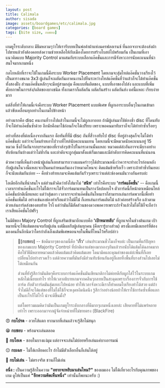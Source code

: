 ```yaml
---
layout: post
title: Calimala
author: sisada
image: assets/boardgames/etc/calimala.jpg
categories: [board games]
tags: [bite size, กบชอบ]
---
```

เกมยูโรระดับกลาง มีธีมหลวมๆว่าให้เรารับบทเป็นพ่อค้าผ้าแห่งนครฟลอเรนซ์ ที่นอกจากจะต้องส่งผ้าไปขายแล้วยังต้องคอยส่งความช่วยเหลือให้กับเมืองโดยการสร้างโบสถ์ไปพร้อมกัน เป็นเกมที่เอาแนวคิดแบบ Majority Control มาผสมกับระบบเลือกแอ๊คชั่นและการมีจังหวะการนับคะแนนที่น่าสนใจมากเกมหนึ่ง

กลไกหลักที่เราจะใช้ในเกมนี้คือระบบ Worker Placement โดยเกมจะสุ่มไทล์แอ๊คชั่นวางเรียงไว้เป็นตารางขนาด 3x3 ผู้เล่นก็จะผลัดกันเอาคนงานไปยืนระหว่างไทล์แอ๊คชั่นที่ว่าแล้วก็จะได้ทำแอ๊คชั่นทั้งสองฝั่ง ส่วนแอ๊คชั่นหลักๆจะมีอยู่สามกลุ่ม คือแบบที่ผลิตของ, แบบที่เอาของไปส่ง และแบบที่เพิ่มศักยภาพในการส่ง/ผลิตของบางชนิด ทั้งเกมเราก็ผลัดกัน ผลัดกันสร้าง ผลัดกันส่ง แค่นี้แหละ เรียบง่ายมาก

แต่สิ่งที่ทำให้เกมนี้เจ๋งคือระบบ Worker Placement แบบพิเศษ ที่ผูกเอาระบบอื่นๆในเกมเข้ามาแล้วขับเคลื่อนทุกอย่างในเกมไปข้างหน้า

อย่างแรกคือ disc คนงานที่วางไปแล้วในเกมนี้จะไม่ถูกเอาออก ถ้ามีผู้เล่นมาใช้ช่องซ้ำ disc ที่โดนทับ ก็จะได้ทำแอ๊คชั่นซ้ำด้วย อีกนัยคือมาใช้ก่อนก็จะได้เปรียบ เพราะพอคนมาทับเราก็จะได้ทำท่าซ้ำเรื่อยๆ

อย่างที่สองที่ต่อเนื่องจากอันแรก คือทันที่ที่มี disc อันที่สี่วางทับไป disc ที่อยู่ล่างสุดก็จะไม่ได้ทำแอ๊คชั่นล่ะ แต่ว่าจะโดนย้ายเอาไปวางที่ไทล์นับคะแนนแทน โดยเกมนี้จะมีหมวดนับคะแนนอยู่ 15 หมวด ซึ่งก็วัดกันจากบรรดาของที่เราส่งๆเข้าไปในกระดานนั้นแหละ หมวดแต่ล่ะอันอาจจะมีบางอย่างทับซ้อนกันบ้างแต่ว่าไม่ซ้ำกัน และลำดับจะถูกสุ่มมาตั้งแต่เริ่มเกมและมีลำดับการคิดคะแนนที่แน่นอน

ด้วยความที่เห็นล่วงหน้าผู้เล่นก็เลยสามารถวางแผนคร่าวๆได้ประมาณหนึ่งว่าควรจะทำอะไรก่อนหลัง กับผู้เล่นในวงนี้แหละจะเป็นคนกำหนดกันเองว่าหมวดไหนจะ คิดแต้มช้าหรือเร็ว เพราะถ้าทำซ้ำกันเยอะก็จะนับแต้มกันบ่อย -- คือช่วงท้ายเกมจะคิดแต้มกันรัวๆเพราะว่าแต่ล่ะช่องคนมันวางกันครบล่ะ

ไอเดียอีกอันที่น่าสนใจ แต่ส่วนตัวคิดว่ายังใส่มาไม่ **'สนิท'** เท่าไรคือระบบ **'การ์ดแอ๊คชั่น'** -- คือเกมนี้เวลาเราทำแอ๊คชั่นอะไรไม่ได้เราจะได้จั่วการ์ดมาแทนเป็นรางวัลปลอบใจ ตัวการ์ดนี้ก็หน้าตาเหมือนไทล์แอ๊คชั่นปกติเนี่ยแหละ แต่ว่าสุ่มเอา เวลาเราจะทำแอ๊คชั่นอันไหนเราก็สามารถเล่นการ์ดพวกนี้เพื่อทำแอ๊คชั่นเพิ่มได้ อย่างเช่นลงช่องทำเรือแต่ว่าไม่มีไม้ ก็เลยเล่นการ์ดผลิตไม้ แล้วค่อยสร้างเรือ แล้วตามด้วยเล่นการ์ดส่งของตบท้าย ไรงี้ แต่ว่ามันก็มีสัดส่วนของดวงพอควรเพราะถ้าจั่วแล้วไม่ได้ใช้ก็จะถือว่าเราเสียแอ๊คชั่นไปฟรีๆ

ในมิติของ Majory Control ที่ถูกเสริมเข้ามาอีกแบบคือ **'เป้าหมายลับ'** ที่ถูกแจกในช่วงต้นเกม เป้าหมายนี้จะให้แต้มตอนจบกับผู้เล่น แต่มีผลกับผู้เล่นทุกคน (คือเรารู้บางส่วน) ตรงนี้เลยมีเลเยอร์ที่ต้องมองคนอื่นอีกนิดว่าใครกำลังเล็งแต้มพิเศษตอนจบในพื้นที่ไหนไว้หรือปล่าว


> 🐸**[กบชอบ]** -- ข้อดีมากๆของเกมนี้คือ **'เร็ว'** เล่นประมาณชั่วโมงก็จบล่ะ เป็นเกมที่แก้ปัญหาของเกมแบบ Majority Control ที่ปกติเอาแต่ของมากองๆกันแล้วรอนับได้แต้มได้ฉลาดมาก คือใช้วิธีมีหลายหมวดแล้วคิดแต้มแล้วคิดแต้มเลย ไดนามิคและคุณค่าของแต่ล่ะพื้นที่ก็เลยเปลี่ยนไปอย่างรวดเร็ว แต่ด้วยความที่มันยังมีส่วนทับซ้อนกันอยู่ก็เลยทิ้งพื้นที่บางส่วนไปเลยไม่ได้เหมือนกัน
> 
> ส่วนที่ยังรู้สึกว่ามันติดๆคือระบบการ์ดแอ๊คชั่นมันเขียนกติกาไม่ค่อยดีกับผูกใส่ไว้ในระบบเกมหลักไม่เนี๊ยบเท่าไร ทำให้เวลาอธิบายเกมจากคลีนๆกลายเป็นสะดุดเพราะเรื่องการจั่วกับการใช้การ์ด กับตัวการ์ดมันสุ่มเยอะไปหน่อย ทำให้เวลาจังหวะดีเราก็ทำคอมโบเรียงท่าได้สวย แต่ถ้าจั่วไม่ดีก็จะได้แต่ของที่ไม่ได้ใช้ก็จะหงุดหงิดนิดนึง รู้สึกว่าอย่างน้อยถ้าให้เราใช้การ์ดซ้ำเพื่อแลกเป็นอะไรก็ได้ไรงี้ น่าจะดีขึ้นมั้ง?
> 
> แต่โดยรวมผมคิดว่ามันเป็นเกมยูโรระดับกลางที่ดีมากๆเกมหนึ่งเลยล่ะ เสียดายที่ไม่แพร่หลายเท่าไร เพราะออกมาจากผู้จัดจำหน่ายที่ไม่ขายตรง (BlackFire)


😍 **กบโปรด** - อวยไส้แตก ยากมากที่เล่นแล้วจะรู้สึกไม่สนุก

😁 **กบชอบ** - พร้อมจะเล่นตลอด

🙂 **กบโอเค** - ชอบในบางแง่มุม แต่อาจจะเล่นไม่บ่อยหรือเล่นแค่บางอารมณ์

😐 **กบเฉย** - ไม่ได้เกลียดอะไร ถ้าไม่มีตัวเลือกอื่นก็เล่นได้อยู่

🖕 **กบไม่เล่น** - ไม่ตรงจริต ชวนก็ไม่เล่น

**อนึ่ง :** เป็นความรู้สึกในความ **"อยากจะหยิบมาเล่นไหม?"** ของผมเอง ไม่ได้เกี่ยวอะไรกับคุณภาพของเกม ดูให้เป็นแค่ **"อีกความคิดเห็นหนึ่ง"** เท่านั้นก็พอนะครับ :)



---


